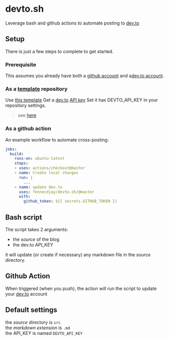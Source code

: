 # devto.sh

Leverage bash and github actions to automate posting to [dev.to](https://dev.to)

## Setup

There is just a few steps to complete to get started.

### Prerequisite

This assumes you already have both
a [github account](https://github.com/join)
and a[dev.to account](https://dev.to/enter).

### As a [template](https://help.github.com/en/github/creating-cloning-and-archiving-repositories/creating-a-repository-from-a-templatehttps://help.github.com/en/github/creating-cloning-and-archiving-repositories/creating-a-repository-from-a-template) repository
Use [this template](https://github.com/fennecdjay/devto.sh/generate)
Get a [dev.to](https://dev.to) [API key](https://docs.dev.to/api/)
Set it has DEVTO_API_KEY in your repository settings.
  > see [here](https://help.github.com/en/actions/automating-your-workflow-with-github-actions/creating-and-using-encrypted-secrets)

### As a github action

An example workflow to automate cross-posting:

``` yml
jobs:
  build:
    runs-on: ubuntu-latest
    steps:
    - uses: actions/checkout@master
    - name: Create local changes
      run: |
        ...
    - name: update dev.to
      uses: fennecdjay/devto.sh/@master
      with:
        github_token: ${{ secrets.GITHUB_TOKEN }}
```

## Bash script

The script takes 2 arguments:
  * the *source* of the blog
  * the dev.to *API_KEY*

it will update (or create if necessary) any markdown file
in the *source* directory.

## Github Action

When triggered (when you push),
the action will run the script to update your [dev.to](https://dev.to) account

## Default settings

the *source* directory is `src`  
the *markdown extension* is `.md`  
the API_KEY is named `DEVTO_API_KEY`  
